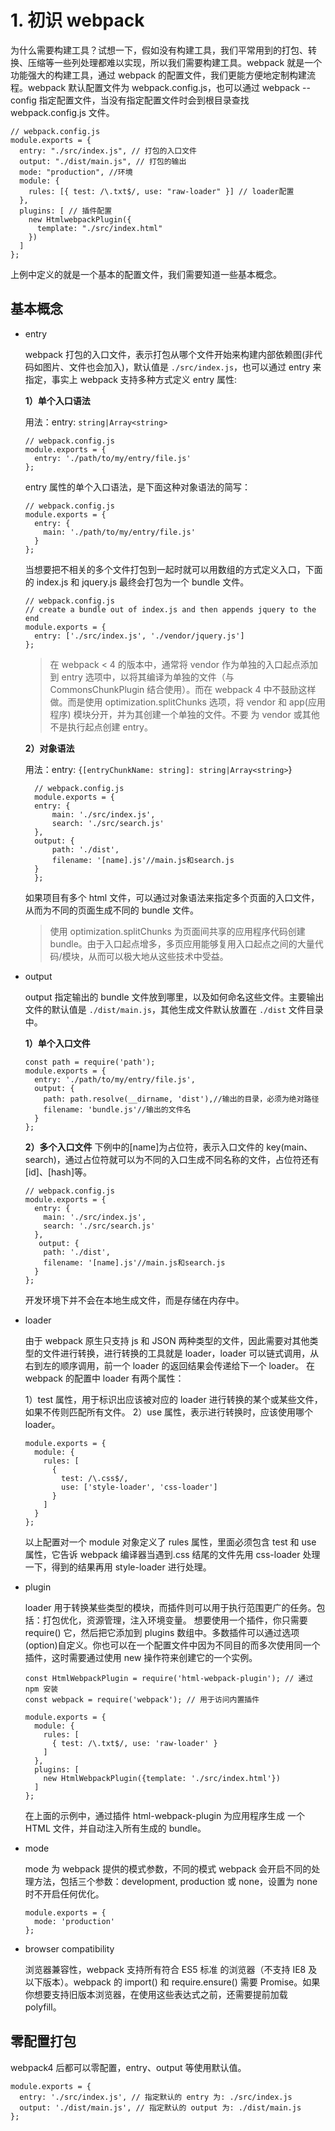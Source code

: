 # 1. 初识 webpack

为什么需要构建工具？试想一下，假如没有构建工具，我们平常用到的打包、转换、压缩等一些列处理都难以实现，所以我们需要构建工具。webpack 就是一个功能强大的构建工具，通过 webpack 的配置文件，我们更能方便地定制构建流程。webpack 默认配置文件为 webpack.config.js，也可以通过 webpack --config 指定配置文件，当没有指定配置文件时会到根目录查找 webpack.config.js 文件。

```text
// webpack.config.js
module.exports = {
  entry: "./src/index.js", // 打包的入口文件
  output: "./dist/main.js", // 打包的输出
  mode: "production", //环境
  module: {
    rules: [{ test: /\.txt$/, use: "raw-loader" }] // loader配置
  },
  plugins: [ // 插件配置
    new HtmlwebpackPlugin({
      template: "./src/index.html"
    })
  ]
};
```

上例中定义的就是一个基本的配置文件，我们需要知道一些基本概念。

## 基本概念

- entry

  webpack 打包的入口文件，表示打包从哪个文件开始来构建内部依赖图\(非代码如图片、文件也会加入\)，默认值是 `./src/index.js`，也可以通过 entry 来指定，事实上 webpack 支持多种方式定义 entry 属性:

  **1）单个入口语法**

  用法：entry: `string|Array<string>`

  ```text
  // webpack.config.js
  module.exports = {
    entry: './path/to/my/entry/file.js'
  };
  ```

  entry 属性的单个入口语法，是下面这种对象语法的简写：

  ```text
  // webpack.config.js
  module.exports = {
    entry: {
      main: './path/to/my/entry/file.js'
    }
  };
  ```

  当想要把不相关的多个文件打包到一起时就可以用数组的方式定义入口，下面的 index.js 和 jquery.js 最终会打包为一个 bundle 文件。

  ```text
  // webpack.config.js
  // create a bundle out of index.js and then appends jquery to the end
  module.exports = {
    entry: ['./src/index.js', './vendor/jquery.js']
  };
  ```

  > 在 webpack &lt; 4 的版本中，通常将 vendor 作为单独的入口起点添加到 entry 选项中，以将其编译为单独的文件（与 CommonsChunkPlugin 结合使用）。而在 webpack 4 中不鼓励这样做。而是使用 optimization.splitChunks 选项，将 vendor 和 app\(应用程序\) 模块分开，并为其创建一个单独的文件。不要 为 vendor 或其他不是执行起点创建 entry。

  **2）对象语法**

  用法：entry: `{[entryChunkName: string]: string|Array<string>`}

  ```
    // webpack.config.js
    module.exports = {
    entry: {
        main: './src/index.js',
        search: './src/search.js'
    },
    output: {
        path: './dist',
        filename: '[name].js'//main.js和search.js
    }
    };
  ```

  如果项目有多个 html 文件，可以通过对象语法来指定多个页面的入口文件，从而为不同的页面生成不同的 bundle 文件。

  > 使用 optimization.splitChunks 为页面间共享的应用程序代码创建 bundle。由于入口起点增多，多页应用能够复用入口起点之间的大量代码/模块，从而可以极大地从这些技术中受益。

- output

  output 指定输出的 bundle 文件放到哪里，以及如何命名这些文件。主要输出文件的默认值是 `./dist/main.js`，其他生成文件默认放置在 `./dist` 文件目录中。

  **1）单个入口文件**

  ```text
  const path = require('path');
  module.exports = {
    entry: './path/to/my/entry/file.js',
    output: {
      path: path.resolve(__dirname, 'dist'),//输出的目录，必须为绝对路径
      filename: 'bundle.js'//输出的文件名
    }
  };
  ```

  **2）多个入口文件** 下例中的\[name\]为占位符，表示入口文件的 key\(main、search\)，通过占位符就可以为不同的入口生成不同名称的文件，占位符还有\[id\]、\[hash\]等。

  ```text
  // webpack.config.js
  module.exports = {
    entry: {
      main: './src/index.js',
      search: './src/search.js'
    },
     output: {
      path: './dist',
      filename: '[name].js'//main.js和search.js
    }
  };
  ```

  开发环境下并不会在本地生成文件，而是存储在内存中。

- loader

  由于 webpack 原生只支持 js 和 JSON 两种类型的文件，因此需要对其他类型的文件进行转换，进行转换的工具就是 loader，loader 可以链式调用，从右到左的顺序调用，前一个 loader 的返回结果会传递给下一个 loader。 在 webpack 的配置中 loader 有两个属性：

  1）test 属性，用于标识出应该被对应的 loader 进行转换的某个或某些文件，如果不传则匹配所有文件。 2）use 属性，表示进行转换时，应该使用哪个 loader。

  ```text
  module.exports = {
    module: {
      rules: [
        {
          test: /\.css$/,
          use: ['style-loader', 'css-loader']
        }
      ]
    }
  };
  ```

  以上配置对一个 module 对象定义了 rules 属性，里面必须包含 test 和 use 属性，它告诉 webpack 编译器当遇到.css 结尾的文件先用 css-loader 处理一下，得到的结果再用 style-loader 进行处理。

- plugin

  loader 用于转换某些类型的模块，而插件则可以用于执行范围更广的任务。包括：打包优化，资源管理，注入环境变量。 想要使用一个插件，你只需要 require\(\) 它，然后把它添加到 plugins 数组中。多数插件可以通过选项\(option\)自定义。你也可以在一个配置文件中因为不同目的而多次使用同一个插件，这时需要通过使用 new 操作符来创建它的一个实例。

  ```text
  const HtmlWebpackPlugin = require('html-webpack-plugin'); // 通过 npm 安装
  const webpack = require('webpack'); // 用于访问内置插件

  module.exports = {
    module: {
      rules: [
        { test: /\.txt$/, use: 'raw-loader' }
      ]
    },
    plugins: [
      new HtmlWebpackPlugin({template: './src/index.html'})
    ]
  };
  ```

  在上面的示例中，通过插件 html-webpack-plugin 为应用程序生成 一个 HTML 文件，并自动注入所有生成的 bundle。

- mode

  mode 为 webpack 提供的模式参数，不同的模式 webpack 会开启不同的处理方法，包括三个参数：development, production 或 none，设置为 none 时不开启任何优化。

  ```text
  module.exports = {
    mode: 'production'
  };
  ```

- browser compatibility

  浏览器兼容性，webpack 支持所有符合 ES5 标准 的浏览器（不支持 IE8 及以下版本）。webpack 的 import\(\) 和 require.ensure\(\) 需要 Promise。如果你想要支持旧版本浏览器，在使用这些表达式之前，还需要提前加载 polyfill。

## 零配置打包

webpack4 后都可以零配置，entry、output 等使用默认值。

```text
module.exports = {
  entry: './src/index.js', // 指定默认的 entry 为: ./src/index.js
  output: './dist/main.js', // 指定默认的 output 为: ./dist/main.js
};
```
